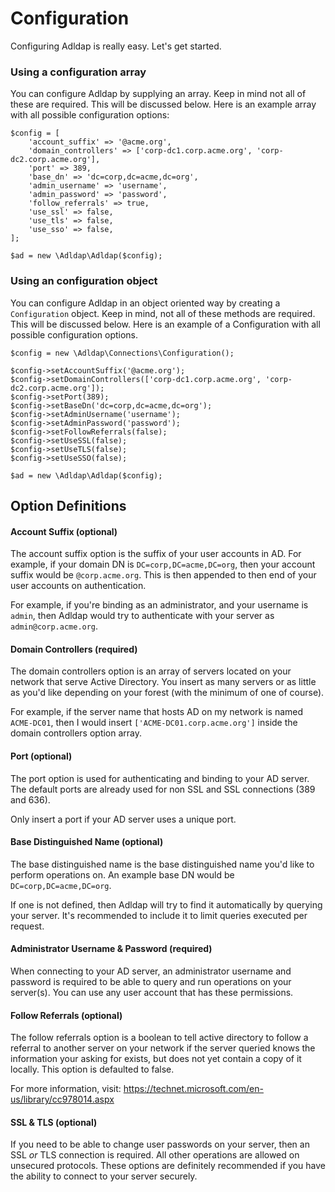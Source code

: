 # Configuration

Configuring Adldap is really easy. Let's get started.

### Using a configuration array

You can configure Adldap by supplying an array. Keep in mind not all of these are required. This will be discussed below.
Here is an example array with all possible configuration options:

    $config = [
        'account_suffix' => '@acme.org',
        'domain_controllers' => ['corp-dc1.corp.acme.org', 'corp-dc2.corp.acme.org'],
        'port' => 389,
        'base_dn' => 'dc=corp,dc=acme,dc=org',
        'admin_username' => 'username',
        'admin_password' => 'password',
        'follow_referrals' => true,
        'use_ssl' => false,
        'use_tls' => false,
        'use_sso' => false,
    ];
    
    $ad = new \Adldap\Adldap($config);

### Using an configuration object

You can configure Adldap in an object oriented way by creating a `Configuration` object. Keep in mind, not all of these
methods are required. This will be discussed below. Here is an example of a Configuration with all possible configuration options.

    $config = new \Adldap\Connections\Configuration();
    
    $config->setAccountSuffix('@acme.org');
    $config->setDomainControllers(['corp-dc1.corp.acme.org', 'corp-dc2.corp.acme.org']);
    $config->setPort(389);
    $config->setBaseDn('dc=corp,dc=acme,dc=org');
    $config->setAdminUsername('username');
    $config->setAdminPassword('password');
    $config->setFollowReferrals(false);
    $config->setUseSSL(false);
    $config->setUseTLS(false);
    $config->setUseSSO(false);
    
    $ad = new \Adldap\Adldap($config);
    
## Option Definitions

#### Account Suffix (optional)

The account suffix option is the suffix of your user accounts in AD. For example, if your domain DN is `DC=corp,DC=acme,DC=org`,
then your account suffix would be `@corp.acme.org`. This is then appended to then end of your user accounts on authentication.

For example, if you're binding as an administrator, and your username is `admin`, then Adldap would try to authenticate with
your server as `admin@corp.acme.org`.

#### Domain Controllers (required)

The domain controllers option is an array of servers located on your network that serve Active Directory. You insert as many
servers or as little as you'd like depending on your forest (with the minimum of one of course).

For example, if the server name that hosts AD on my network is named `ACME-DC01`, then I would insert `['ACME-DC01.corp.acme.org']`
inside the domain controllers option array.

#### Port (optional)

The port option is used for authenticating and binding to your AD server. The default ports are already used for non SSL and SSL connections (389 and 636).

Only insert a port if your AD server uses a unique port.

#### Base Distinguished Name (optional)

The base distinguished name is the base distinguished name you'd like to perform operations on. An example base DN would be `DC=corp,DC=acme,DC=org`.

If one is not defined, then Adldap will try to find it automatically by querying your server. It's recommended to include it to limit queries executed per request.

#### Administrator Username & Password (required)

When connecting to your AD server, an administrator username and password is required to be able to query and run operations on your server(s).
You can use any user account that has these permissions.

#### Follow Referrals (optional)

The follow referrals option is a boolean to tell active directory to follow a referral to another server on your network if the
server queried knows the information your asking for exists, but does not yet contain a copy of it locally. This option is defaulted to false.

For more information, visit: https://technet.microsoft.com/en-us/library/cc978014.aspx

#### SSL & TLS (optional)

If you need to be able to change user passwords on your server, then an SSL *or* TLS connection is required. All other operations
are allowed on unsecured protocols. These options are definitely recommended if you have the ability to connect to your server
securely.

